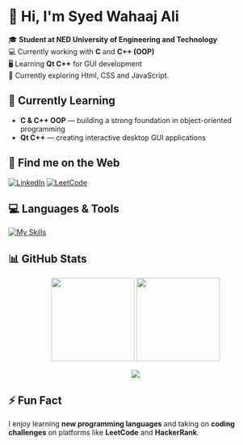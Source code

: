 # 👋 Hi, I'm **Syed Wahaaj Ali**

🎓 **Student at NED University of Engineering and Technology**  
💻 Currently working with **C** and **C++ (OOP)**  
🖥 Learning **Qt C++** for GUI development  
🚀 Currently exploring Html, CSS and JavaScript.



## 🌱 Currently Learning
- **C & C++ OOP** — building a strong foundation in object-oriented programming
- **Qt C++** — creating interactive desktop GUI applications


## 📍 Find me on the Web
[![LinkedIn](https://img.shields.io/badge/LinkedIn-%230A66C2?style=for-the-badge&logo=linkedin&logoColor=white)](https://www.linkedin.com/in/syedwahaajali28/) [![LeetCode](https://img.shields.io/badge/LeetCode-%23FFA116?style=for-the-badge&logo=leetcode&logoColor=black)](https://leetcode.com/u/Syed_Wahaaj_Ali/)


## 💻 Languages & Tools
[![My Skills](https://skillicons.dev/icons?i=c,cpp,cmake)](https://skillicons.dev)


## 📊 GitHub Stats
<p align="center">
  <img src="https://github-readme-stats.vercel.app/api?username=Syed-Wahaaj-Ali&show_icons=true&theme=tokyonight" height="165" />
  <img src="https://streak-stats.demolab.com/?user=Syed-Wahaaj-Ali&theme=tokyonight" height="165" />
</p>

<p align="center">
  <img src="https://github-readme-stats.vercel.app/api/top-langs/?username=Syed-Wahaaj-Ali&layout=compact&theme=tokyonight" />
</p>


## ⚡ Fun Fact
I enjoy learning **new programming languages** and taking on **coding challenges** on platforms like **LeetCode** and **HackerRank**.

